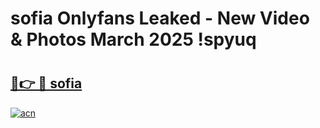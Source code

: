 # sofia Onlyfans Leaked - New Video & Photos March 2025 !spyuq

# <h2><a href="https://08e5ev.iuczelnia.edu.pl?title=sofia&ref=spyuq">🔗👉 🔴 sofia</a></h2>

[![acn](https://github.com/user-attachments/assets/0f9c940e-d8b0-45ae-aac7-cd30a18b3e1c)](https://08e5ev.iuczelnia.edu.pl?title=sofia&ref=spyuq)

